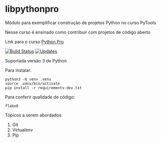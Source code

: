 # libpythonpro
Módulo para exemplificar construção de projetos Python no curso PyTools

Nesse curso é ensinado como contribuir com projetos de código aberto

Link para o curso [Python Pro](https://www.python.pro.br/)

[![Build Status](https://travis-ci.org/joaogarciadelima/libpythonpro.svg?branch=master)](https://travis-ci.org/joaogarciadelima/libpythonpro)
[![Updates](https://pyup.io/repos/github/joaogarciadelima/libpythonpro/shield.svg)](https://pyup.io/repos/github/joaogarciadelima/libpythonpro/)

Suportada versão 3 de Python

Para instalar:

```console
python3 -m venv .venv
source .venv/bin/activate
pip install -r requirements-dev.txt
```

Para conferir qualidade de código:

```console
flake8

```

Tópicos a serem abordados:
 1. Git
 2. Virtualenv
 3. Pip
